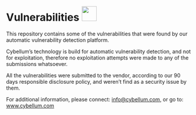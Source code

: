 # Vulnerabilities <img src="https://avatars1.githubusercontent.com/u/26359359?s=200&v=4" width="40" height="40"/>



This repository contains some of the vulnerabilities that were found by our automatic vulnerability detection platform.

Cybellum’s technology is build for automatic vulnerability detection, and not for exploitation, therefore no exploitation attempts were made to any of the submissions whatsoever.

All the vulnerabilities were submitted to the vendor, according to our 90 days responsible disclosure policy, and weren’t find as a security issue by them.
 
For additional information, please connect: info@cybellum.com, or go to: www.cybellum.com
